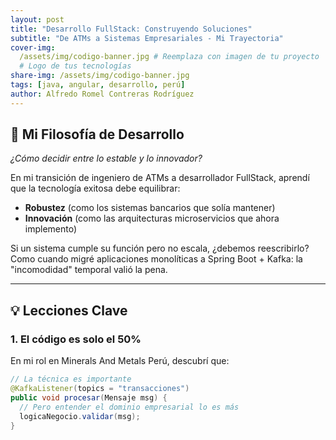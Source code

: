```yaml
---
layout: post
title: "Desarrollo FullStack: Construyendo Soluciones"
subtitle: "De ATMs a Sistemas Empresariales - Mi Trayectoria"
cover-img:
  /assets/img/codigo-banner.jpg # Reemplaza con imagen de tu proyecto
  # Logo de tus tecnologías
share-img: /assets/img/codigo-banner.jpg
tags: [java, angular, desarrollo, perú]
author: Alfredo Romel Contreras Rodríguez
---
```


## 🚀 Mi Filosofía de Desarrollo

_¿Cómo decidir entre lo estable y lo innovador?_

En mi transición de ingeniero de ATMs a desarrollador FullStack, aprendí que la tecnología exitosa debe equilibrar:

- **Robustez** (como los sistemas bancarios que solía mantener)
- **Innovación** (como las arquitecturas microservicios que ahora implemento)

Si un sistema cumple su función pero no escala, ¿debemos reescribirlo? Como cuando migré aplicaciones monolíticas a Spring Boot + Kafka: la "incomodidad" temporal valió la pena.

---

## 💡 Lecciones Clave

### 1. **El código es solo el 50%**

En mi rol en Minerals And Metals Perú, descubrí que:

```java
// La técnica es importante
@KafkaListener(topics = "transacciones")
public void procesar(Mensaje msg) {
  // Pero entender el dominio empresarial lo es más
  logicaNegocio.validar(msg);
}
```

